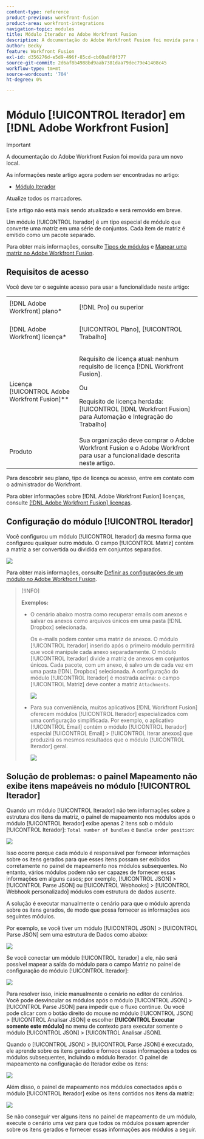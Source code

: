 ```yaml
---
content-type: reference
product-previous: workfront-fusion
product-area: workfront-integrations
navigation-topic: modules
title: Módulo Iterador no Adobe Workfront Fusion
description: A documentação do Adobe Workfront Fusion foi movida para um novo local. Este artigo foi descontinuado, mas contém um link para o novo artigo que aborda essa funcionalidade.
author: Becky
feature: Workfront Fusion
exl-id: d356276d-e5d9-496f-85cd-cb60a8f8f377
source-git-commit: 2d6af8b4988bd9aab7381daa79dec79e41408c45
workflow-type: tm+mt
source-wordcount: '704'
ht-degree: 0%

---
```


# Módulo [!UICONTROL Iterador] em [!DNL Adobe Workfront Fusion]

>[!IMPORTANT]
>
>A documentação do Adobe Workfront Fusion foi movida para um novo local.
>
>As informações neste artigo agora podem ser encontradas no artigo:
>
>* [Módulo Iterador](https://experienceleague.adobe.com/docs/workfront-fusion/using/references/modules/iterator-module.html)
>
>Atualize todos os marcadores.
>
>Este artigo não está mais sendo atualizado e será removido em breve.

Um módulo [!UICONTROL Iterador] é um tipo especial de módulo que converte uma matriz em uma série de conjuntos. Cada item de matriz é emitido como um pacote separado.

Para obter mais informações, consulte [Tipos de módulos](../../workfront-fusion/modules/module-types.md) e [Mapear uma matriz no Adobe Workfront Fusion](../../workfront-fusion/mapping/map-an-array.md).

## Requisitos de acesso

Você deve ter o seguinte acesso para usar a funcionalidade neste artigo:

<table style="table-layout:auto">
 <col> 
 <col> 
 <tbody> 
  <tr> 
    <td role="rowheader">[!DNL Adobe Workfront] plano*</td> 
   <td> <p>[!DNL Pro] ou superior</p> </td> 
  </tr> 
  <tr data-mc-conditions=""> 
   <td role="rowheader">[!DNL Adobe Workfront] licença*</td> 
   <td> <p>[!UICONTROL Plano], [!UICONTROL Trabalho]</p> </td> 
  </tr> 
  <tr> 
   <td role="rowheader">Licença [!UICONTROL Adobe Workfront Fusion]**</td> 
   <td>
   <p>Requisito de licença atual: nenhum requisito de licença [!DNL Workfront Fusion].</p>
   <p>Ou</p>
   <p>Requisito de licença herdada: [!UICONTROL [!DNL Workfront Fusion] para Automação e Integração do Trabalho] </p>
   </td> 
  </tr> 
  <tr> 
   <td role="rowheader">Produto</td> 
   <td>Sua organização deve comprar o Adobe Workfront Fusion e o Adobe Workfront para usar a funcionalidade descrita neste artigo.</td> 
  </tr> 
 </tbody> 
</table>

Para descobrir seu plano, tipo de licença ou acesso, entre em contato com o administrador do Workfront.

Para obter informações sobre [!DNL Adobe Workfront Fusion] licenças, consulte [[!DNL Adobe Workfront Fusion] licenças](../../workfront-fusion/get-started/license-automation-vs-integration.md).

## Configuração do módulo [!UICONTROL Iterador]

Você configurou um módulo [!UICONTROL Iterador] da mesma forma que configurou qualquer outro módulo. O campo [!UICONTROL Matriz] contém a matriz a ser convertida ou dividida em conjuntos separados.

![](assets/set-up-iterator-350x190.jpg)

Para obter mais informações, consulte [Definir as configurações de um módulo no Adobe Workfront Fusion](../../workfront-fusion/modules/configure-a-modules-settings.md).

>[!INFO]
>
>**Exemplos:**
>
>* O cenário abaixo mostra como recuperar emails com anexos e salvar os anexos como arquivos únicos em uma pasta [!DNL Dropbox] selecionada.
>
>   Os e-mails podem conter uma matriz de anexos. O módulo [!UICONTROL Iterador] inserido após o primeiro módulo permitirá que você manipule cada anexo separadamente. O módulo [!UICONTROL Iterador] divide a matriz de anexos em conjuntos únicos. Cada pacote, com um anexo, é salvo um de cada vez em uma pasta [!DNL Dropbox] selecionada. A configuração do módulo [!UICONTROL Iterador] é mostrada acima: o campo [!UICONTROL Matriz] deve conter a matriz `Attachments`.
>
>   ![](assets/attachments-array-350x154.jpg)
>
>* Para sua conveniência, muitos aplicativos [!DNL Workfront Fusion] oferecem módulos [!UICONTROL Iterador] especializados com uma configuração simplificada. Por exemplo, o aplicativo [!UICONTROL Email] contém o módulo [!UICONTROL Iterador] especial [!UICONTROL Email] > [!UICONTROL Iterar anexos] que produzirá os mesmos resultados que o módulo [!UICONTROL Iterador] geral.
>
>   ![](assets/specialized-iterators-350x135.jpg)


## Solução de problemas: o painel Mapeamento não exibe itens mapeáveis no módulo [!UICONTROL Iterador]

Quando um módulo [!UICONTROL Iterador] não tem informações sobre a estrutura dos itens da matriz, o painel de mapeamento nos módulos após o módulo [!UICONTROL Iterador] exibe apenas 2 itens sob o módulo [!UICONTROL Iterador]: `Total number of bundles` e `Bundle order position`:

![](assets/mapping-panel-doesnt-display-350x147.png)

Isso ocorre porque cada módulo é responsável por fornecer informações sobre os itens gerados para que esses itens possam ser exibidos corretamente no painel de mapeamento nos módulos subsequentes. No entanto, vários módulos podem não ser capazes de fornecer essas informações em alguns casos; por exemplo, [!UICONTROL JSON] > [!UICONTROL Parse JSON] ou [!UICONTROL Webhooks] > [!UICONTROL Webhook personalizado] módulos com estrutura de dados ausente.

A solução é executar manualmente o cenário para que o módulo aprenda sobre os itens gerados, de modo que possa fornecer as informações aos seguintes módulos.

Por exemplo, se você tiver um módulo [!UICONTROL JSON] > [!UICONTROL Parse JSON] sem uma estrutura de Dados como abaixo:

![](assets/json-parse-json-350x285.png)

Se você conectar um módulo [!UICONTROL Iterador] a ele, não será possível mapear a saída do módulo para o campo Matriz no painel de configuração do módulo [!UICONTROL Iterador]:

![](assets/connect-iterator-module-350x146.png)

Para resolver isso, inicie manualmente o cenário no editor de cenários. Você pode desvincular os módulos após o módulo [!UICONTROL JSON] > [!UICONTROL Parse JSON] para impedir que o fluxo continue. Ou você pode clicar com o botão direito do mouse no módulo [!UICONTROL JSON] > [!UICONTROL Analisar JSON] e escolher **[!UICONTROL Executar somente este módulo]** no menu de contexto para executar somente o módulo [!UICONTROL JSON] > [!UICONTROL Analisar JSON].

Quando o [!UICONTROL JSON] > [!UICONTROL Parse JSON] é executado, ele aprende sobre os itens gerados e fornece essas informações a todos os módulos subsequentes, incluindo o módulo Iterador. O painel de mapeamento na configuração do Iterador exibe os itens:

![](assets/mapping-panel-displays-items-350x131.png)

Além disso, o painel de mapeamento nos módulos conectados após o módulo [!UICONTROL Iterador] exibe os itens contidos nos itens da matriz:

![](assets/items-contained-in-array-350x156.png)

Se não conseguir ver alguns itens no painel de mapeamento de um módulo, execute o cenário uma vez para que todos os módulos possam aprender sobre os itens gerados e fornecer essas informações aos módulos a seguir.
